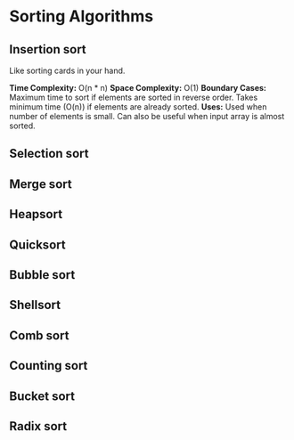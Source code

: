 # Sorting Algorithms

## Insertion sort
Like sorting cards in your hand.

__Time Complexity:__ O(n * n)
__Space Complexity:__ O(1)
__Boundary Cases:__ Maximum time to sort if elements are sorted in reverse order.
Takes minimum time (O(n)) if elements are already sorted.
__Uses:__ Used when number of elements is small. Can also be useful when input
array is almost sorted.


## Selection sort


## Merge sort


## Heapsort


## Quicksort


## Bubble sort


## Shellsort


## Comb sort


## Counting sort


## Bucket sort


## Radix sort

